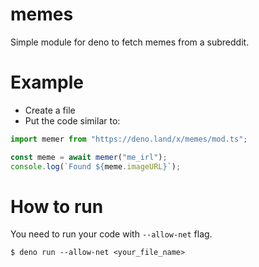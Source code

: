 # memes
Simple module for deno to fetch memes from a subreddit.

# Example
- Create a file
- Put the code similar to:

```ts
import memer from "https://deno.land/x/memes/mod.ts";

const meme = await memer("me_irl");
console.log(`Found ${meme.imageURL}`);

```

# How to run
You need to run your code with `--allow-net` flag.

```console
$ deno run --allow-net <your_file_name>
```
